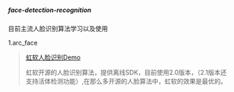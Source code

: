 ##### face-detection-recognition

目前主流人脸识别算法学习以及使用

1.arc_face 
>[虹软人脸识别Demo](https://github.com/Jeffer-hua/arc_face_learn)
>
>虹软开源的人脸识别算法，提供离线SDK，目前使用2.0版本，（2.1版本还支持活体检测功能）,在那么多开源的人脸算法中，虹软的效果是最优的。
